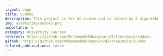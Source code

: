 ```yaml
---
layout: page
title: Sudoku
description: This project is for AI course and is solved by 2 algorithms: BackTracking and CSP.
img: assets/img/sudoku.png
importance: 5
category: University Courses
redirect: https://github.com/MohammadHAbbaspour/AI/tree/main/Sudoku
github: https://github.com/MohammadHAbbaspour/AI/tree/main/Sudoku
related_publications: false
---
```

